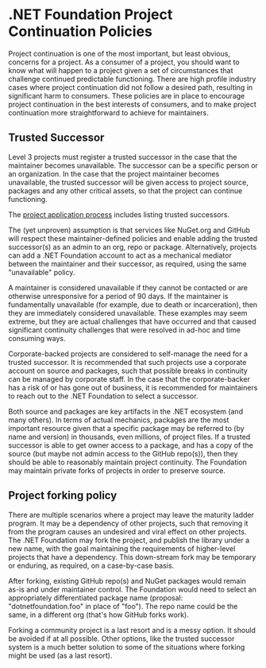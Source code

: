 # .NET Foundation Project Continuation Policies

Project continuation is one of the most important, but least obvious, concerns for a project. As a consumer of a project, you should want to know what will happen to a project given a set of circumstances that challenge continued predictable functioning. There are high profile industry cases where project continuation did not follow a desired path, resulting in significant harm to consumers. These policies are in place to encourage project continuation in the best interests of consumers, and to make project continuation more straightforward to achieve for maintainers.

## Trusted Successor

Level 3 projects must register a trusted successor in the case that the maintainer becomes unavailable. The successor can be a specific person or an organization. In the case that the project maintainer becomes unavailable, the trusted successor will be given access to project source, packages and any other critical assets, so that the project can continue functioning.

The [project application process](project-ladder-policies#application) includes listing trusted successors.

The (yet unproven) assumption is that services like NuGet.org and GitHub will respect these maintainer-defined policies and enable adding the trusted successor(s) as an admin to an org, repo or package. Alternatively, projects can add a .NET Foundation account to act as a mechanical mediator between the maintainer and their successor, as required, using the same "unavailable" policy.

A maintainer is considered unavailable if they cannot be contacted or are otherwise unresponsive for a period of 90 days. If the maintainer is fundamentally unavailable (for example, due to death or incarceration), then they are immediately considered unavailable. These examples may seem extreme, but they are actual challenges that have occurred and that caused significant continuity challenges that were resolved in ad-hoc and time consuming ways.

Corporate-backed projects are considered to self-manage the need for a trusted successor. It is recommended that such projects use a corporate account on source and packages, such that possible breaks in continuity can be managed by corporate staff. In the case that the corporate-backer has a risk of or has gone out of business, it is recommended for maintainers to reach out to the .NET Foundation to select a successor.

Both source and packages are key artifacts in the .NET ecosystem (and many others). In terms of actual mechanics, packages are the most important resource given that a specific package may be referred to (by name and version) in thousands, even millions, of project files. If a trusted successor is able to get owner access to a package, and has a copy of the source (but maybe not admin access to the GitHub repo(s)), then they should be able to reasonably maintain project continuity. The Foundation may maintain private forks of projects in order to preserve source.

## Project forking policy

There are multiple scenarios where a project may leave the maturity ladder program. It may be a dependency of other projects, such that removing it from the program causes an undesired and viral effect on other projects. The .NET Foundation may fork the project, and publish the library under a new name, with the goal maintaining the requirements of higher-level projects that have a dependency. This down-stream fork may be temporary or enduring, as required, on a case-by-case basis.

After forking, existing GitHub repo(s) and NuGet packages would remain as-is and under maintainer control. The Foundation would need to select an appropriately differentiated package name (proposal: "dotnetfoundation.foo" in place of "foo"). The repo name could be the same, in a different org (that's how GitHub forks work).

Forking a community project is a last resort and is a messy option. It should be avoided if at all possible. Other options, like the trusted successor system is a much better solution to some of the situations where forking might be used (as a last resort).
